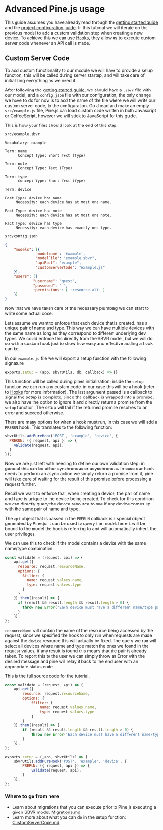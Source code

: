 # Advanced Pine.js usage

This guide assumes you have already read through the [getting started guide](./GettingStarted.md) and the [project configuration guide](./ProjectConfig.md).
In this tutorial we will iterate on the previous model to add a custom validation step when creating a new device.
To achieve this we can use [Hooks](./Hooks.md), they allow us to execute custom server code whenever an API call is made.

## Custom Server Code
To add custom functionality to our module we will have to provide a setup function, this will be called during server startup, and will take care of initializing everything as we need it.

After following the [getting started guide](./GettingStarted.md), we should have a `.sbvr` file with our model, and a `config.json` file with our configuration,
the only change we have to do for now is to add the name of the file where we will write our custom server code, to the configuration.
Go ahead and make an empty `src/example.js` file, Pine.js can load custom code written in both Javascript or CoffeeScript, however we will stick to JavaScript for this guide.

This is how your files should look at the end of this step.

`src/example.sbvr`
```
Vocabulary: example

Term: name
	  Concept Type: Short Text (Type)

Term: note
	  Concept Type: Text (Type)

Term: type
	  Concept Type: Short Text (Type)

Term: device

Fact Type: device has name
	 Necessity: each device has at most one name.

Fact Type: device has note
	 Necessity: each device has at most one note.

Fact Type: device has type
	 Necessity: each device has exactly one type.
```

`src/config.json`
```json
{
	"models": [{
			  "modelName": "Example",
			  "modelFile": "example.sbvr",
			  "apiRoot": "example",
			  "customServerCode": "example.js"
	}],
	"users": [{
			 "username": "guest",
			 "password": " ",
			 "permissions": [ "resource.all" ]
	}]
}
```

Now that we have taken care of the necessary plumbing we can start to write some actual code.

Lets assume we want to enforce that each device that is created, has a unique pair of name and type. This way we can have multiple devices with the same name as long as they correspond to different underlying dev types.
We could enforce this directly from the SBVR model, but we will do so with a custom hook just to show how easy and effective adding a hook can be.

In our `example.js` file we will export a setup function with the following signature

```javascript
exports.setup = (app, sbvrUtils, db, callback) => {}
```

This function will be called during pines initialization; inside the `setup` function we can run any custom code, in our case this will be a hook (refer to [Hooks](./Hooks.md) for more information). 
The last argument passed is a callback to signal the setup is complete; since the callback is wrapped into a promise, we also have the option to ignore it and directly return a promise from the `setup` function.
The setup will fail if the returned promise resolves to an error and succeed otherwise.

There are many options for when a hook must run, in this case we will add a `PRERUN` hook.
This translates to the following function:
```javascript
sbvrUtils.addPureHook('POST', 'example', 'device', {
  PRERUN: ({ request, api }) => {
    validate(request, api);
  }
});
```

Now we are just left with needing to define our own validation step: in general this can be either synchronous or asynchronous.
In case our hook needs to perform an async action we simply return a promise from it, pine will take care of waiting for the result of this promise before processing a request further.

Recall we want to enforce that, when creating a device, the pair of name and type is unique to the device being created.
To check for this condition we can directly query the device resource to see if any device comes up with the same pair of name and type.

The `api` object that is passed in the `PRERUN` callback is a special object generated by Pine.js.
It can be used to query the model: here it will be bound to the model the hook is referring to and will automatically inherit the user privileges.

We can use this to check if the model contains a device with the same name/type combination.

```javascript
const validate = (request, api) => {
    api.get({
      resource: request.resourceName,
      options: {
        $filter: {
          name: request.values.name,
          type: request.values.type
        }
      }
    }).then((result) => {
      if (result && result.length && result.length > 0) {
        throw new Error('Each device must have a different name/type pair');
      }
    });
};
```

`resourceName` will contain the name of the resource being accessed by the request, since we specified the hook to only run when requests are made against the `device` resource this will actually be fixed.
The query we run will select all devices where name and type match the ones we found in the request values, if any result is found this means that the pair is already taken.
To report this to the user we can simply throw an Error with the desired message and pine will relay it back to the end user with an appropriate status code.

This is the full source code for the tutorial.

```javascript
const validate = (request, api) => {
    api.get({
        resource: request.resourceName,
        options: {
            $filter: {
                name: request.values.name,
                type: request.values.type
            }
        }
    }).then((result) => {
        if (result && result.length && result.length > 0) {
            throw new Error('Each device must have a different name/type pair');
        }
    });
};

exports.setup = (_app, sbvrUtils) => {
    sbvrUtils.addPureHook('POST', 'example', 'device', {
        PRERUN: ({ request, api }) => {
            validate(request, api);
        }
    });
};
```

### Where to go from here
* Learn about migrations that you can execute prior to Pine.js executing a given SBVR model: [Migrations.md](./Migrations.md)
* Learn more about what you can do in the setup function: [CustomServerCode.md](./CustomServerCode.md)

